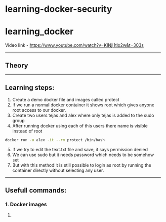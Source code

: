 # learning-docker-security

# learning_docker

Video link - https://www.youtube.com/watch?v=KINjI1tlo2w&t=303s

---

## Theory


---

## Learning steps:

   


   1. Create a demo docker file and images called protect
   2. If we run a normal docker container it shows root which gives anyone root access to our docker.
   3. Create two users tejas and alex where only tejas is added to the sudo group
   4. After running docker using each of this users there name is visible instead of root
   ``` bash
   docker run -u alex -it --rm protect /bin/bash

   ```

   5. If we try to edit the text.txt file and save, it says permission denied
   6. We can use sudo but it needs password which needs to be somehow set
   7. But with this method it is still possible to login as root by running the container directly without selecting any user.


---

## Usefull commands:
### 1. Docker images
   1. 



